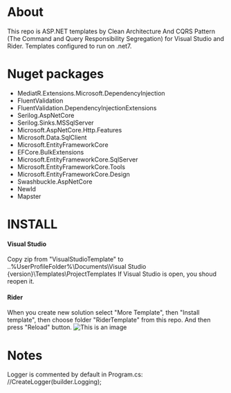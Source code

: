 # About

This repo is ASP.NET templates by Clean Architecture And CQRS Pattern (The Command and Query Responsibility Segregation) for Visual Studio and Rider. Templates configured to run on .net7.

# Nuget packages
- MediatR.Extensions.Microsoft.DependencyInjection
- FluentValidation
- FluentValidation.DependencyInjectionExtensions
- Serilog.AspNetCore
- Serilog.Sinks.MSSqlServer
- Microsoft.AspNetCore.Http.Features
- Microsoft.Data.SqlClient
- Microsoft.EntityFrameworkCore
- EFCore.BulkExtensions
- Microsoft.EntityFrameworkCore.SqlServer
- Microsoft.EntityFrameworkCore.Tools
- Microsoft.EntityFrameworkCore.Design
- Swashbuckle.AspNetCore
- NewId
- Mapster

# INSTALL

#### Visual Studio
Copy zip from "VisualStudioTemplate" to ..\%UserProfileFolder%\Documents\Visual Studio {version}\Templates\ProjectTemplates
If Visual Studio is open, you shoud reopen it.


#### Rider
When you create new solution select "More Template", then "Install template", then choose folder "RiderTemplate" from this repo. And then press "Reload" button.
![This is an image](https://i.ibb.co/dGdH2Xk/Screenshot-3.png)

# Notes

Logger is commented by default in Program.cs:
//CreateLogger(builder.Logging);
